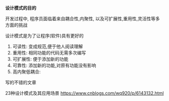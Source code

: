 
**设计模式的目的**

开发过程中, 程序员面临着来自耦合性,内聚性, 以及可扩展性,重用性,灵活性等多方面的挑战

设计模式是为了让程序(软件)具有更好的 
1. 可读性: 变成规范,便于他人阅读理解
2. 重用性: 相同功能的代码无需多次编写
3. 可扩展性: 便于添加新的功能
4. 可靠性: 添加新的功能,对原有功能没有影响
5. 高内聚低耦合:


写的不错的文章

23种设计模式及其应用场景
https://www.cnblogs.com/wq920/p/6143132.html



